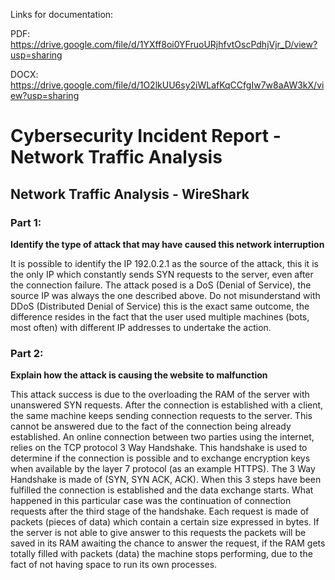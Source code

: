 Links for documentation:

PDF: https://drive.google.com/file/d/1YXff8oi0YFruoURjhfvtOscPdhjVjr_D/view?usp=sharing

DOCX: https://drive.google.com/file/d/1O2lkUU6sy2iWLafKqCCfgIw7w8aAW3kX/view?usp=sharing

# Cybersecurity Incident Report - Network Traffic Analysis

## Network Traffic Analysis - WireShark

### Part 1: 

**Identify the type of attack that may have caused this network interruption**

It is possible to identify the IP 192.0.2.1 as the source of the attack, this it is the only IP which constantly sends SYN requests to the server, even after the connection failure. 
The attack posed is a DoS (Denial of Service), the source IP was always the one described above. 
Do not misunderstand with DDoS (Distributed Denial of Service) this is the exact same outcome, the difference resides in the fact that the user used multiple machines (bots, most often) with different 
IP addresses to undertake the action.

### Part 2: 

**Explain how the attack is causing the website to malfunction**

This attack success is due to the overloading the RAM of the server with unanswered SYN requests. 
After the connection is established with a client, the same machine keeps sending connection requests to the server. This cannot be answered due to the fact of the connection being already established. 
An online connection between two parties using the internet, relies on the TCP protocol 3 Way Handshake. 
This handshake is used to determine if the connection is possible and to exchange encryption keys when available by the layer 7 protocol (as an example HTTPS). 
The 3 Way Handshake is made of (SYN, SYN ACK, ACK). When this 3 steps have been fulfilled the connection is established and the data exchange starts. 
What happened in this particular case was the continuation of connection requests after the third stage of the handshake. 
Each request is made of packets (pieces of data) which contain a certain size expressed in bytes. 
If the server is not able to give answer to this requests the packets will be saved in its RAM awaiting the chance to answer the request, if the RAM gets totally filled with packets (data) the machine 
stops performing, due to the fact of not having space to run its own processes.
